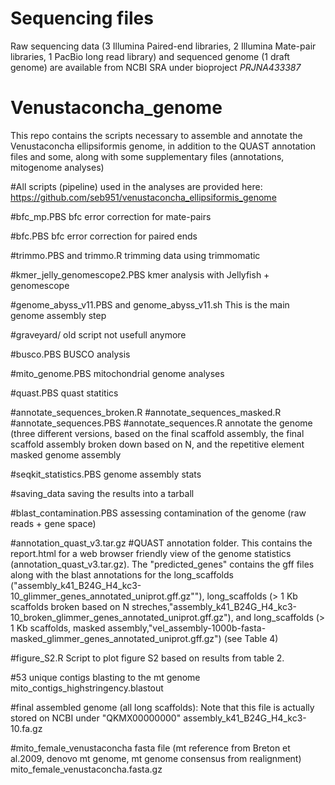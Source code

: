 # Sequencing files
Raw sequencing data (3 Illumina Paired-end libraries, 2 Illumina Mate-pair libraries, 1 PacBio long read library) and sequenced genome (1 draft genome) are available from NCBI SRA under bioproject *PRJNA433387* 

# Venustaconcha_genome
This repo contains the scripts necessary to assemble and annotate the Venustaconcha ellipsiformis genome, in addition to the QUAST annotation files and some, along with some supplementary files (annotations, mitogenome analyses)

#All scripts (pipeline) used in the analyses are provided here: https://github.com/seb951/venustaconcha_ellipsiformis_genome

#bfc_mp.PBS
bfc error correction for mate-pairs

#bfc.PBS
bfc error correction for paired ends

#trimmo.PBS and trimmo.R
trimming data using trimmomatic

#kmer_jelly_genomescope2.PBS
kmer analysis with Jellyfish + genomescope

#genome_abyss_v11.PBS and genome_abyss_v11.sh
This is the main genome assembly step

#graveyard/
old script not usefull anymore

#busco.PBS
BUSCO analysis

#mito_genome.PBS
mitochondrial genome analyses

#quast.PBS
quast statitics

#annotate_sequences_broken.R
#annotate_sequences_masked.R
#annotate_sequences.PBS
#annotate_sequences.R
annotate the genome (three different versions, based on the final scaffold assembly, the final scaffold assembly broken down based on N, 
and the repetitive element masked genome assembly 

#seqkit_statistics.PBS
genome assembly stats

#saving_data
saving the results into a tarball

#blast_contamination.PBS
assessing contamination of the genome (raw reads + gene space)

#annotation_quast_v3.tar.gz
#QUAST annotation folder. This contains the report.html for a web browser friendly view of the genome statistics (annotation_quast_v3.tar.gz). The "predicted_genes" contains
the gff files along with the blast annotations  for the long_scaffolds ("assembly_k41_B24G_H4_kc3-10_glimmer_genes_annotated_uniprot.gff.gz""),	long_scaffolds (> 1 Kb scaffolds broken based on N streches,"assembly_k41_B24G_H4_kc3-10_broken_glimmer_genes_annotated_uniprot.gff.gz"), and long_scaffolds (> 1 Kb scaffolds, masked assembly,"vel_assembly-1000b-fasta-masked_glimmer_genes_annotated_uniprot.gff.gz") (see Table 4)

#figure_S2.R
Script to plot figure S2 based on results from table 2.

#53 unique contigs blasting to the mt genome
mito_contigs_highstringency.blastout

#final assembled genome (all long scaffolds): Note that this file is actually stored on NCBI under "QKMX00000000"
assembly_k41_B24G_H4_kc3-10.fa.gz

#mito_female_venustaconcha fasta file (mt reference from Breton et al.2009, denovo mt genome, mt genome consensus from realignment)
mito_female_venustaconcha.fasta.gz




